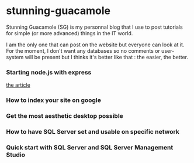 # stunning-guacamole

Stunning Guacamole (SG) is my personnal blog that I use to post tutorials for simple (or more advanced) things in the IT world.

I am the only one that can post on the website but everyone can look at it. For the moment, I don't want any databases so no comments or user-system will be present but I thinks it's better like that : the easier, the better.


### Starting node.js with express

<a href="https://igniiis.github.io/TourEiffel.github.io/"> the article </a>

### How to index your site on google

### Get the most aesthetic desktop possible

### How to have SQL Server set and usable on specific network

### Quick start with SQL Server and SQL Server Management Studio
